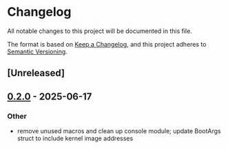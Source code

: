 # Changelog

All notable changes to this project will be documented in this file.

The format is based on [Keep a Changelog](https://keepachangelog.com/en/1.0.0/),
and this project adheres to [Semantic Versioning](https://semver.org/spec/v2.0.0.html).

## [Unreleased]

## [0.2.0](https://github.com/rcore-os/pie-boot/compare/pie-boot-if-v0.1.1...pie-boot-if-v0.2.0) - 2025-06-17

### Other

- remove unused macros and clean up console module; update BootArgs struct to include kernel image addresses
